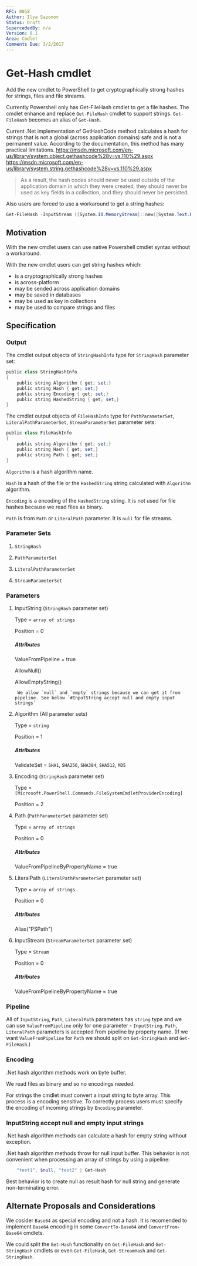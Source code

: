 ```yaml
---
RFC: 0018
Author: Ilya Sazonov
Status: Draft
SupercededBy: n/a
Version: 0.1
Area: Cmdlet
Comments Due: 3/2/2017
---
```


# Get-Hash cmdlet

Add the new cmdlet to PowerShell to get cryptographically strong hashes for strings, files and file streams.

Currently Powershell only has Get-FileHash cmdlet to get a file hashes.
The cmdlet enhance and replace `Get-FileHash` cmdlet to support strings. `Get-FileHash` becomes an alias of `Get-Hash`.

Current .Net implementation of GetHashCode method calculates a hash for strings that is not a global (across application domains) safe and is not a permanent value.
According to the documentation, this method has many practical limitations.
https://msdn.microsoft.com/en-us/library/system.object.gethashcode%28v=vs.110%29.aspx
https://msdn.microsoft.com/en-us/library/system.string.gethashcode%28v=vs.110%29.aspx
>As a result, the hash codes should never be used outside of the application domain in which they were created, they should never be used as key fields in a collection, and they should never be persisted.

Also users are forced to use a workaround to get a string hashes:
```powershell
Get-FileHash -InputStream ([System.IO.MemoryStream]::new([System.Text.Encoding]::UTF8.GetBytes("test string")))
```

## Motivation

With the new cmdlet users can use native Powershell cmdlet syntax without a workaround.

With the new cmdlet users can get string hashes which:

* is a cryptographically strong hashes
* is across-platform
* may be sended across application domains
* may be saved in databases
* may be used as key in collections
* may be used to compare strings and files

## Specification

### Output

The cmdlet output objects of `StringHashInfo` type for `StringHash` parameter set:

```powershell
public class StringHashInfo
{
    public string Algorithm { get; set;}
    public string Hash { get; set;}
    public string Encoding { get; set;}
    public string HashedString { get; set;}
}
```

The cmdlet output objects of `FileHashInfo` type for `PathParameterSet`, `LiteralPathParameterSet`, `StreamParameterSet` parameter sets:

```powershell
public class FileHashInfo
{
    public string Algorithm { get; set;}
    public string Hash { get; set;}
    public string Path { get; set;}
}
```

`Algorithm` is a hash algorithm name.

`Hash` is a hash of the file or the `HashedString` string calculated with `Algorithm` algorithm.

`Encoding` is a encoding of the `HashedString` string. It is not used for file hashes because we read files as binary.

`Path` is from `Path` or `LiteralPath` parameter. It is `null` for file streams.

### Parameter Sets

1. `StringHash`

2. `PathParameterSet`

3. `LiteralPathParameterSet`

4. `StreamParameterSet`

### Parameters

1. InputString (`StringHash` parameter set)

    Type = `array of strings`

    Position = 0

    ##### Attributes

    ValueFromPipeline = true

    AllowNull()

    AllowEmptyString()

        We allow `null` and `empty` strings because we can get it from pipeline. See below `#InputString accept null and empty input strings`

2. Algorithm (All parameter sets)

    Type = `string`

    Position = 1

    ##### Attributes

    ValidateSet = `SHA1`, `SHA256`, `SHA384`, `SHA512`, `MD5`

3. Encoding (`StringHash` parameter set)

    Type = `[Microsoft.PowerShell.Commands.FileSystemCmdletProviderEncoding]`

    Position = 2

4. Path (`PathParameterSet` parameter set)

    Type = `array of strings`

    Position = 0

    ##### Attributes

    ValueFromPipelineByPropertyName = true

5. LiteralPath (`LiteralPathParameterSet` parameter set)

    Type = `array of strings`

    Position = 0

    ##### Attributes

    Alias("PSPath")

5. InputStream (`StreamParameterSet` parameter set)

    Type = `Stream`

    Position = 0

    ##### Attributes

    ValueFromPipelineByPropertyName = true

### Pipeline

All of `InputString`, `Path`, `LiteralPath` parameters has `string` type and we can use `ValueFromPipeline` only for one parameter - `InputString`.
`Path`, `LiteralPath` parameters is accepted from pipeline by property name.
(If we want `ValueFromPipeline` for `Path` we should split on `Get-StringHash` and `Get-FileHash`.)

### Encoding

.Net hash algorithm methods work on byte buffer.

We read files as binary and so no encodings needed.

For strings the cmdlet must convert a input string to byte array. This process is a encoding sensitive. To correctly process users must specify the encoding of incoming strings by `Encoding` parameter.

### InputString accept null and empty input strings

.Net hash algorithm methods can calculate a hash for empty string without exception.

.Net hash algorithm methods throw for null input buffer.
This behavior is not convenient when processing an array of strings by using a pipeline:
```powershell
    "test1", $null, "test2" | Get-Hash
```
Best behavior is to create null as result hash for null string and generate non-terminating error.

## Alternate Proposals and Considerations

We cosider `Base64` as special encoding and not a hash. It is recomended to implement `Base64` encoding in some `ConvertTo-Base64` and `ConvertFrom-Base64` cmdlets.

We could split the `Get-Hash` functionality on `Get-FileHash` and `Get-StringHash` cmdlets or even `Get-FileHash`, `Get-StreamHash` and `Get-StringHash`.
